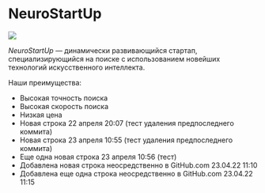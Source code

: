 # NeuroStartUp

![](https://netology-code.github.io/git-homeworks/introduction/assets/logo.png)

*NeuroStartUp* — динамически развивающийся стартап, специализирующийся на поиске с использованием 
 новейших технологий искусственного интеллекта.

Наши преимущества:
* Высокая точность поиска
* Высокая скорость поиска
* Низкая цена
* Новая строка 22 апреля 20:07 (тест удаления предпоследнего коммита)
* Новая строка 23 апреля 10:55 (тест удаления предпоследнего коммита)
* Еще одна новая строка 23 апреля 10:56 (тест)
* Добавлена новая строка неосредственно в GitHub.com 23.04.22 11:10
* Добавлена еще одна строка неосредственно в GitHub.com 23.04.22 11:15
